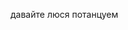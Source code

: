 <div id="text"></div>

<script>
document.getElementById("text").innerHTML = "Text added by JavaScript code";
</script>

давайте люся потанцуем
